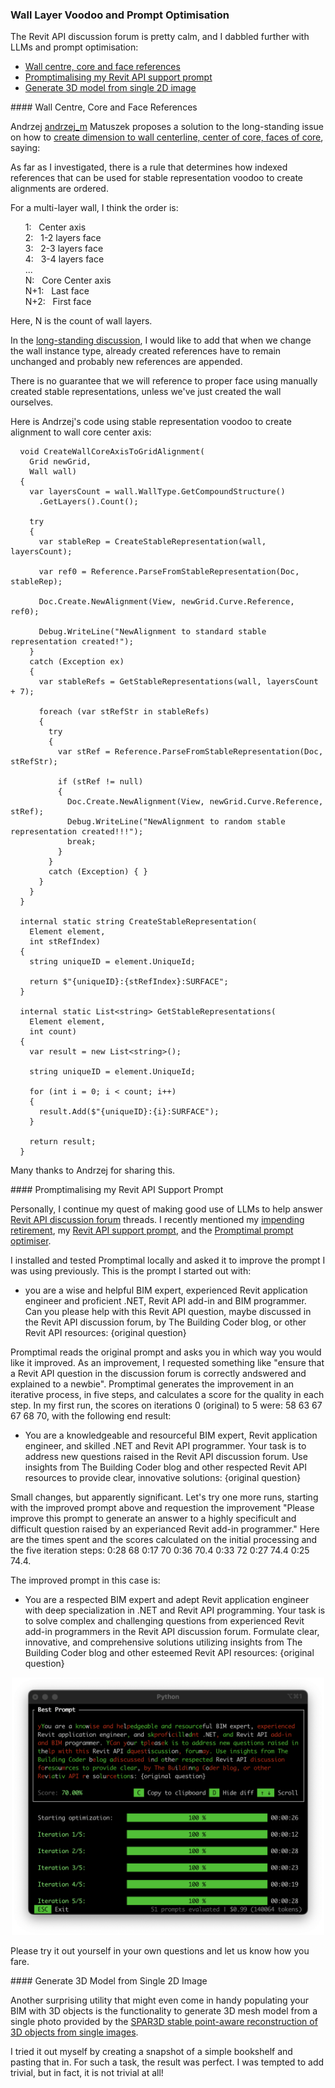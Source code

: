 <head>
<meta http-equiv="Content-Type" content="text/html; charset=utf-8">
<link rel="stylesheet" type="text/css" href="bc.css">

<!--
https://prismjs.com
<pre><code class="language-cs">
-->
<link href="https://cdn.jsdelivr.net/npm/prismjs@1.29.0/themes/prism.min.css" rel="stylesheet" />
<script src="https://cdn.jsdelivr.net/npm/prismjs@1.29.0/components/prism-core.min.js"></script>
<script src="https://cdn.jsdelivr.net/npm/prismjs@1.29.0/plugins/autoloader/prism-autoloader.min.js"></script>
<style> code[class*=language-], pre[class*=language-] { font-size : 90%; } </style>

</head>

<!--

- Create dimension to wall centerline, center of core, faces of core
  Create dimension to wall centerline, center of core, faces of core
  https://forums.autodesk.com/t5/revit-api-forum/create-dimension-to-wall-centerline-center-of-core-faces-of-core/m-p/13226893#M83096
  Code to create alignment to wall core center axis: (works as described above)

- i installed and tested promptimal
  /Users/jta/a/doc/revit/tbc/git/a/img/promptimal.png
  you are a wise and helpful BIM expert, experienced Revit application engineer and proficient .NET, Revit API add-in and BIM programmer. Can you please help with this Revit API question, maybe discussed in the Revit API discussion forum, by The Building Coder blog, or other Revit API resources: {original question}
  Score on iterations 0 (original) to 5: 58 63 67 67 68 70
  You are a knowledgeable and resourceful BIM expert, Revit application engineer, and skilled .NET and Revit API programmer. Your task is to address new questions raised in the Revit API discussion forum. Use insights from The Building Coder blog and other respected Revit API resources to provide clear, innovative solutions: {original question}

- generate 3D mesh model from a single photo
  https://huggingface.co/spaces/stabilityai/stable-point-aware-3d

twitter:

for #RevitAPI @AutodeskRevit
#BIM @DynamoBIM

&ndash; ...

linkedin:



#BIM #DynamoBIM #AutodeskAPS #Revit #API #IFC #SDK #Autodesk #AEC #adsk

the [Revit API discussion forum](http://forums.autodesk.com/t5/revit-api-forum/bd-p/160) thread

<center>
<img src="img/" alt="" title="" width="600"/>
<p style="font-size: 80%; font-style:italic"></p>
<a href="img/.gif"><p style="font-size: 80%; font-style:italic">Click for animation</p></a>
</center>

-->

### Wall Layer Voodoo and Prompt Optimisation

The Revit API discussion forum is pretty calm, and I dabbled further with LLMs and prompt optimisation:

- [Wall centre, core and face references](#2)
- [Promptimalising my Revit API support prompt](#3)
- [Generate 3D model from single 2D image](#4)

####<a name="2"></a> Wall Centre, Core and Face References

Andrzej [andrzej_m](https://forums.autodesk.com/t5/user/viewprofilepage/user-id/5857784) Matuszek proposes
a solution to the long-standing issue on how
to [create dimension to wall centerline, center of core, faces of core](https://forums.autodesk.com/t5/revit-api-forum/create-dimension-to-wall-centerline-center-of-core-faces-of-core/m-p/13226893#M83096),
saying:

As far as I investigated, there is a rule that determines how indexed references that can be used for stable representation voodoo to create alignments are ordered.

For a multi-layer wall, I think the order is:


<ol style="list-style: none;">
    <li>1: &nbsp; Center axis</li>
    <li>2: &nbsp; 1-2 layers face</li>
    <li>3: &nbsp; 2-3 layers face</li>
    <li>4: &nbsp; 3-4 layers face</li>
    <li>... &nbsp; </li>
    <li>N: &nbsp; Core Center axis</li>
    <li>N+1: &nbsp; Last face</li>
    <li>N+2: &nbsp; First face</li>
</ol>


Here, N is the count of wall layers.

In the [long-standing discussion](https://forums.autodesk.com/t5/revit-api-forum/create-dimension-to-wall-centerline-center-of-core-faces-of-core/m-p/13226893),
I would like to add that when we change the wall instance type, already created references have to remain unchanged and probably new references are appended.

There is no guarantee that we will reference to proper face using manually created stable representations, unless we've just created the wall ourselves.

Here is Andrzej's code using stable representation voodoo to create alignment to wall core center axis:

<pre><code class="language-cs">  void CreateWallCoreAxisToGridAlignment(
    Grid newGrid,
    Wall wall)
  {
    var layersCount = wall.WallType.GetCompoundStructure()
      .GetLayers().Count();

    try
    {
      var stableRep = CreateStableRepresentation(wall, layersCount);

      var ref0 = Reference.ParseFromStableRepresentation(Doc, stableRep);

      Doc.Create.NewAlignment(View, newGrid.Curve.Reference, ref0);

      Debug.WriteLine("NewAlignment to standard stable representation created!");
    }
    catch (Exception ex)
    {
      var stableRefs = GetStableRepresentations(wall, layersCount + 7);

      foreach (var stRefStr in stableRefs)
      {
        try
        {
          var stRef = Reference.ParseFromStableRepresentation(Doc, stRefStr);

          if (stRef != null)
          {
            Doc.Create.NewAlignment(View, newGrid.Curve.Reference, stRef);
            Debug.WriteLine("NewAlignment to random stable representation created!!!");
            break;
          }
        }
        catch (Exception) { }
      }
    }
  }

  internal static string CreateStableRepresentation(
    Element element,
    int stRefIndex)
  {
    string uniqueID = element.UniqueId;

    return $"{uniqueID}:{stRefIndex}:SURFACE";
  }

  internal static List&lt;string&gt; GetStableRepresentations(
    Element element,
    int count)
  {
    var result = new List&lt;string&gt;();

    string uniqueID = element.UniqueId;

    for (int i = 0; i < count; i++)
    {
      result.Add($"{uniqueID}:{i}:SURFACE");
    }

    return result;
  }</code></pre>

Many thanks to Andrzej for sharing this.

####<a name="3"></a> Promptimalising my Revit API Support Prompt

Personally, I continue my quest of making good use of LLMs to help
answer [Revit API discussion forum](http://forums.autodesk.com/t5/revit-api-forum/bd-p/160) threads.
I recently mentioned
my [impending retirement](https://thebuildingcoder.typepad.com/blog/2025/01/back-again-to-unit-test-icons-viewports-and-more.html#3),
my [Revit API support prompt](https://thebuildingcoder.typepad.com/blog/2025/01/llm-prompting-rag-ingestion-and-new-projects.html#5), and
the [Promptimal prompt optimiser](https://thebuildingcoder.typepad.com/blog/2025/01/llm-prompting-rag-ingestion-and-new-projects.html#7).

I installed and tested Promptimal locally and asked it to improve the prompt I was using previously.
This is the prompt I started out with:

- you are a wise and helpful BIM expert, experienced Revit application engineer and proficient .NET, Revit API add-in and BIM programmer. Can you please help with this Revit API question, maybe discussed in the Revit API discussion forum, by The Building Coder blog, or other Revit API resources: {original question}

Promptimal reads the original prompt and asks you in which way you would like it improved.
As an improvement, I requested something like "ensure that a Revit API question in the discussion forum is correctly andswered and explained to a newbie".
Promptimal generates the improvement in an iterative process, in five steps, and calculates a score for the quality in each step.
In my first run, the scores on iterations 0 (original) to 5 were: 58 63 67 67 68 70, with the following end result:

- You are a knowledgeable and resourceful BIM expert, Revit application engineer, and skilled .NET and Revit API programmer. Your task is to address new questions raised in the Revit API discussion forum. Use insights from The Building Coder blog and other respected Revit API resources to provide clear, innovative solutions: {original question}

Small changes, but apparently significant.
Let's try one more runs, starting with the improved prompt above and requestion the improvement "Please improve this prompt to generate an answer to a highly specificult and difficult question raised by an experianced Revit add-in programmer."
Here are the times spent and the scores calculated on the initial processing and the five iteration steps: 0:28 68 0:17 70 0:36 70.4 0:33 72 0:27 74.4 0:25 74.4.

The improved prompt in this case is:

- You are a respected BIM expert and adept Revit application engineer with deep specialization in .NET and Revit API programming. Your task is to solve complex and challenging questions from experienced Revit add-in programmers in the Revit API discussion forum. Formulate clear, innovative, and comprehensive solutions utilizing insights from The Building Coder blog and other esteemed Revit API resources: {original question}

<center>
<img src="img/promptimal.png" alt="Promptimal" title="Promptimal" width="500"/>
</center>

Please try it out yourself in your own questions and let us know how you fare.

####<a name="4"></a> Generate 3D Model from Single 2D Image

Another surprising utility that might even come in handy populating your BIM with 3D objects is the functionality to generate 3D mesh model from a single photo provided by
the [SPAR3D stable point-aware reconstruction of 3D objects from single images](https://huggingface.co/spaces/stabilityai/stable-point-aware-3d).

I tried it out myself by creating a snapshot of a simple bookshelf and pasting that in.
For such a task, the result was perfect.
I was tempted to add trivial, but in fact, it is not trivial at all!

